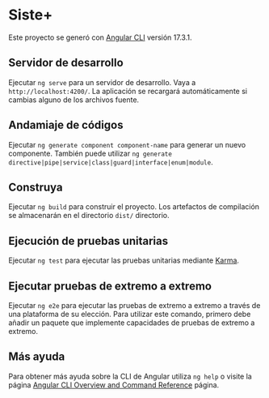 # Siste+

Este proyecto se generó con [Angular CLI](https://github.com/angular/angular-cli) versión 17.3.1.

## Servidor de desarrollo

Ejecutar `ng serve` para un servidor de desarrollo. Vaya a `http://localhost:4200/`. La aplicación se recargará automáticamente si cambias alguno de los archivos fuente.

## Andamiaje de códigos

Ejecutar `ng generate component component-name` para generar un nuevo componente. También puede utilizar `ng generate directive|pipe|service|class|guard|interface|enum|module`.

## Construya

Ejecutar `ng build` para construir el proyecto. Los artefactos de compilación se almacenarán en el directorio `dist/` directorio.

## Ejecución de pruebas unitarias

Ejecutar `ng test` para ejecutar las pruebas unitarias mediante [Karma](https://karma-runner.github.io).

## Ejecutar pruebas de extremo a extremo

Ejecutar `ng e2e` para ejecutar las pruebas de extremo a extremo a través de una plataforma de su elección. Para utilizar este comando, primero debe añadir un paquete que implemente capacidades de pruebas de extremo a extremo.

## Más ayuda

Para obtener más ayuda sobre la CLI de Angular utiliza `ng help` o visite la página [Angular CLI Overview and Command Reference](https://angular.io/cli) página.
